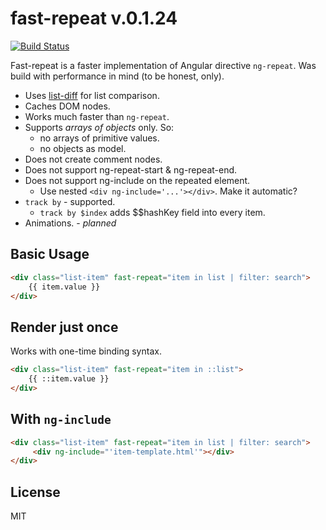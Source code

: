 # fast-repeat v.0.1.24
[![Build Status](https://travis-ci.org/fantasticMrFox/ng-repeat-fast.svg?branch=master)](https://travis-ci.org/fantasticMrFox/ng-repeat-fast)

Fast-repeat is a faster implementation 
of Angular directive `ng-repeat`.
Was build with performance in mind (to be honest, only).

* Uses [list-diff](https://github.com/fantasticMrFox/list-diff) for list comparison.
* Caches DOM nodes.
* Works much faster than `ng-repeat`.
* Supports *arrays of objects* only. So:
    * no arrays of primitive values.
    * no objects as model.
* Does not create comment nodes.
* Does not support ng-repeat-start & ng-repeat-end.
* Does not support ng-include on the repeated element.
    * Use nested `<div ng-include='...'></div>`. Make it automatic?
* `track by` - supported.
    * `track by $index` adds $$hashKey field into every item.
* Animations. - *planned*
    
## Basic Usage
```html
<div class="list-item" fast-repeat="item in list | filter: search">
    {{ item.value }}
</div>
```

## Render just once

Works with one-time binding syntax.

```html
<div class="list-item" fast-repeat="item in ::list">
    {{ ::item.value }}
</div>
```

## With `ng-include`
```html
<div class="list-item" fast-repeat="item in list | filter: search">
     <div ng-include="'item-template.html'"></div>
</div>
```

## License
MIT
